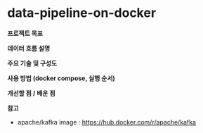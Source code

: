 # data-pipeline-on-docker

**프로젝트 목표**

**데이터 흐름 설명**

**주요 기술 및 구성도**

**사용 방법 (docker compose, 실행 순서)**

**개선할 점 / 배운 점**

**참고**
- apache/kafka image : https://hub.docker.com/r/apache/kafka
